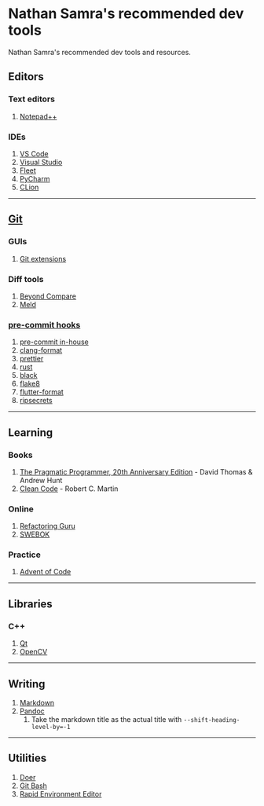 # Nathan Samra's recommended dev tools

Nathan Samra's recommended dev tools and resources.

## Editors

### Text editors

1. [Notepad++](https://notepad-plus-plus.org/)

### IDEs

1. [VS Code](https://code.visualstudio.com/)
2. [Visual Studio](https://visualstudio.microsoft.com/)
3. [Fleet](https://www.jetbrains.com/fleet/)
4. [PyCharm](https://www.jetbrains.com/pycharm/)
5. [CLion](https://www.jetbrains.com/clion/)

---

## [Git](https://git-scm.com/)

### GUIs

1. [Git extensions](http://gitextensions.github.io/)

### Diff tools

1. [Beyond Compare](https://www.scootersoftware.com/index.php)
2. [Meld](https://meld.app/)

### [pre-commit hooks](https://pre-commit.com/)

1. [pre-commit in-house](https://github.com/pre-commit/pre-commit-hooks)
2. [clang-format](https://github.com/pre-commit/mirrors-clang-format)
3. [prettier](https://github.com/pre-commit/mirrors-prettier)
4. [rust](https://github.com/doublify/pre-commit-rust)
5. [black](https://github.com/psf/black)
6. [flake8](https://github.com/PyCQA/flake8)
7. [flutter-format](https://github.com/Cretezy/flutter-format-pre-commit)
8. [ripsecrets](https://github.com/sirwart/ripsecrets)

---

## Learning

### Books

1. [The Pragmatic Programmer, 20th Anniversary Edition](https://www.goodreads.com/book/show/4099.The_Pragmatic_Programmer) - David Thomas & Andrew Hunt
2. [Clean Code](https://www.goodreads.com/book/show/3735293-clean-code) - Robert C. Martin

### Online

1. [Refactoring Guru](https://refactoring.guru/)
2. [SWEBOK](https://www.computer.org/education/bodies-of-knowledge/software-engineering)

### Practice

1. [Advent of Code](https://adventofcode.com/)

---

## Libraries

### C++

1. [Qt](https://www.qt.io/)
2. [OpenCV](https://opencv.org/)

---

## Writing

1. [Markdown](https://github.github.com/gfm/)
2. [Pandoc](https://pandoc.org/)
   1. Take the markdown title as the actual title with `--shift-heading-level-by=-1`

---

## Utilities

1. [Doer](https://github.com/NathanSamra/doer)
2. [Git Bash](https://gitforwindows.org/)
3. [Rapid Environment Editor](https://www.rapidee.com/en/about)